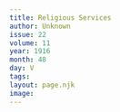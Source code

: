 ```yaml
---
title: Religious Services
author: Unknown
issue: 22
volume: 11
year: 1916
month: 48
day: V
tags:
layout: page.njk
image:
---
```





